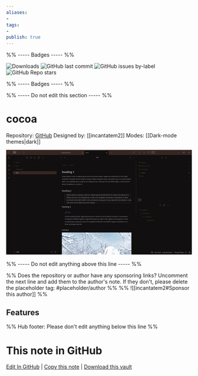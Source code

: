 ```yaml
---
aliases:
- 
tags: 
- 
publish: true
---
```


%% ----- Badges ----- %%

![Downloads](https://img.shields.io/badge/downloads-634-573E7A?style=for-the-badge&logo=)
![GitHub last commit](https://img.shields.io/github/last-commit/incantatem2/Obsidian-cocoa?color=573E7A&label=last%20update&logo=github&style=for-the-badge)
![GitHub issues by-label](https://img.shields.io/github/issues/incantatem2/Obsidian-cocoa/help%20wanted?color=573E7A&logo=github&style=for-the-badge) 
![GitHub Repo stars](https://img.shields.io/github/stars/incantatem2/Obsidian-cocoa?color=573E7A&logo=github&style=for-the-badge)

%% ----- Badges ----- %%

%% ----- Do not edit this section ----- %%

# cocoa

Repository: [GitHub](https://github.com/incantatem2/Obsidian-cocoa)
Designed by: [[incantatem2]]
Modes: [[Dark-mode themes|dark]]



![screenshot](https://github.com/incantatem2/Obsidian-cocoa/raw/HEAD/images/cocoa-thumbnail.jpg)

%% ----- Do not edit anything above this line ----- %% 

%% Does the repository or author have any sponsoring links? Uncomment the next line and add them to the author's note. If they don't, please delete the placeholder tag: #placeholder/author %%
%% ![[incantatem2#Sponsor this author]] %%


## Features



%% Hub footer: Please don't edit anything below this line %%

# This note in GitHub

<span class="git-footer">[Edit In GitHub](https://github.dev/obsidian-community/obsidian-hub/blob/main/02%20-%20Community%20Expansions/02.05%20All%20Community%20Expansions/Themes/cocoa.md "git-hub-edit-note") | [Copy this note](https://raw.githubusercontent.com/obsidian-community/obsidian-hub/main/02%20-%20Community%20Expansions/02.05%20All%20Community%20Expansions/Themes/cocoa.md "git-hub-copy-note") | [Download this vault](https://github.com/obsidian-community/obsidian-hub/archive/refs/heads/main.zip "git-hub-download-vault") </span>
